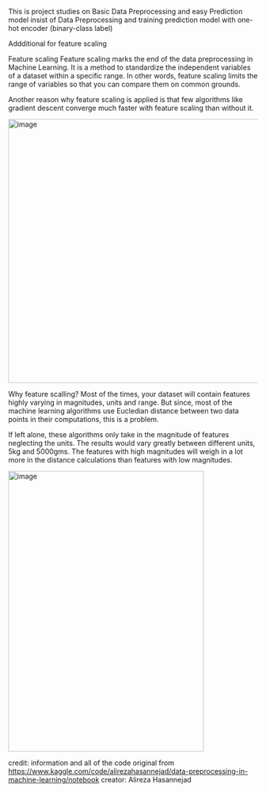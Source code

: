 This is project studies on Basic Data Preprocessing and easy Prediction model insist of Data Preprocessing and training prediction model with one-hot encoder (binary-class label)

Addditional for feature scaling

Feature scaling
Feature scaling marks the end of the data preprocessing in Machine Learning. It is a method to standardize the independent variables of a dataset within a specific range. In other words, feature scaling limits the range of variables so that you can compare them on common grounds.

Another reason why feature scaling is applied is that few algorithms like gradient descent converge much faster with feature scaling than without it.

<img width="876" height="533" alt="image" src="https://github.com/user-attachments/assets/034207b3-8a47-4445-8a58-f3e90b6c3b81" />

Why feature scalling? 
Most of the times, your dataset will contain features highly varying in magnitudes, units and range. But since, most of the machine learning algorithms use Eucledian distance between two data points in their computations, this is a problem.

If left alone, these algorithms only take in the magnitude of features neglecting the units. The results would vary greatly between different units, 5kg and 5000gms. The features with high magnitudes will weigh in a lot more in the distance calculations than features with low magnitudes.

<img width="395" height="567" alt="image" src="https://github.com/user-attachments/assets/a5f014b5-29ff-4ae8-9a38-b70f3bc4fc77" />


credit: information and all of the code original from https://www.kaggle.com/code/alirezahasannejad/data-preprocessing-in-machine-learning/notebook
creator: Alireza Hasannejad

